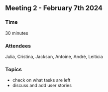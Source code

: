 ## Meeting 2 - February 7th 2024

### Time 

30 minutes

### Attendees
Julia, Cristina, Jackson, Antoine, André, Leiticia

### Topics

- check on what tasks are left
- discuss and add user stories

